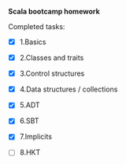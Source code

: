 **Scala bootcamp homework**

Completed tasks:
- [x] 1.Basics
- [x] 2.Classes and traits
- [x] 3.Control structures
- [x] 4.Data structures / collections
- [x] 5.ADT
- [x] 6.SBT
- [x] 7.Implicits
- [ ] 8.HKT
    
